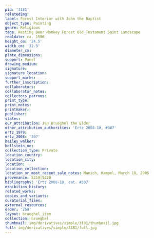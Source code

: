 ```yaml
---
pid: '3181'
relatedimg: 
label: Forest Interior with John the Baptist
object_type: Painting
genre: Religious
tags: Resting Deer Monkey Forest Old_Testament Saint Landscape
realdate: ca. 1596
height_cm: '24.5'
width_cm: '32.5'
diameter_cm: 
plate_dimensions: 
support: Panel
drawing_medium: 
signature: 
signature_location: 
support_marks: 
further_inscription: 
collaborators: 
collaborator_notes: 
collectors_patrons: 
print_type: 
print_notes: 
printmaker: 
publisher: 
states: 
our_attribution: Jan Brueghel the Elder
other_attribution_authorities: 'Ertz 2008-10, #307'
ertz_1979: 
ertz_2008: '307'
bailey_walker: 
hollstein_no: 
collection_type: Private
location_country: 
location_city: 
location: 
location_collection: 
location_or_most_recent_sale_notes: Munich, Hampel, March 18, 2005
provenance: 5219|5220
bibliography: 'Ertz 2008-10, cat. #307'
exhibition_history: 
related_works: 
copies_and_variants: 
curatorial_files: 
external_resources: 
order: '269'
layout: brueghel_item
collection: brueghel
thumbnail: img/derivatives/simple/3181/thumbnail.jpg
full: img/derivatives/simple/3181/full.jpg
---
```

